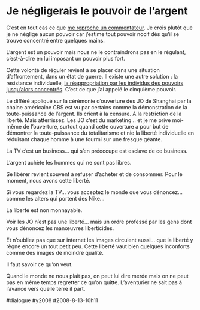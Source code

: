 # Je négligerais le pouvoir de l’argent

C’est en tout cas ce que [me reproche un commentateur](la-liberte-pour-sauver-la-planete/#comment-59120.md). Je crois plutôt que je ne néglige aucun pouvoir car j’estime tout pouvoir nocif dès qu’il se trouve concentré entre quelques mains.

L’argent est un pouvoir mais nous ne le contraindrons pas en le régulant, c’est-à-dire en lui imposant un pouvoir plus fort.

Cette volonté de réguler revient à se placer dans une situation d’affrontement, dans un état de guerre. Il existe une autre solution : la résistance individuelle, [la réappropriation par les individus des pouvoirs jusqu’alors concentrés](../2/redefinir-le-cinquieme-pouvoir.md). C’est ce que j’ai appelé le cinquième pouvoir.

Le différé appliqué sur la cérémonie d’ouverture des JO de Shanghai par la chaine américaine CBS est vu par certains comme la démonstration de la toute-puissance de l’argent. Ils crient à la censure. À la restriction de la liberté. Mais atterrissez. Les JO c’est du marketing... et je me prive moi-même de l’ouverture, surtout quand cette ouverture a pour but de démontrer la toute-puissance du totalitarisme et nie la liberté individuelle en réduisant chaque homme à une fourmi sur une fresque géante.

La TV c’est un business... qui s’en préoccupe est esclave de ce business.

L’argent achète les hommes qui ne sont pas libres.

Se libérer revient souvent à refuser d’acheter et de consommer. Pour le moment, nous avons cette liberté.

Si vous regardez la TV... vous acceptez le monde que vous dénoncez... comme les alters qui portent des Nike...

La liberté est non monnayable.

Voir les JO n’est pas une liberté… mais un ordre professé par les gens dont vous dénoncez les manœuvres liberticides.

Et n’oubliez pas que sur internet les images circulent aussi… que la liberté y règne encore un tout petit peu. Cette liberté vaut bien quelques inconforts comme des images de moindre qualité.

Il faut savoir ce qu’on veut.

Quand le monde ne nous plait pas, on peut lui dire merde mais on ne peut pas en même temps regretter ce qu’on quitte. L’aventurier ne sait pas à l’avance vers quelle terre il part.

#dialogue #y2008 #2008-8-13-10h11
